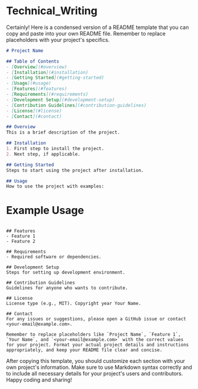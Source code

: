 # Technical_Writing
Certainly! Here is a condensed version of a README template that you can copy and paste into your own README file. Remember to replace placeholders with your project's specifics.


```markdown
# Project Name

## Table of Contents
- [Overview](#overview)
- [Installation](#installation)
- [Getting Started](#getting-started)
- [Usage](#usage)
- [Features](#features)
- [Requirements](#requirements)
- [Development Setup](#development-setup)
- [Contribution Guidelines](#contribution-guidelines)
- [License](#license)
- [Contact](#contact)

## Overview
This is a brief description of the project. 

## Installation
1. First step to install the project.
2. Next step, if applicable.

## Getting Started
Steps to start using the project after installation.

## Usage
How to use the project with examples:

```
# Example Usage
```

## Features
- Feature 1
- Feature 2

## Requirements
- Required software or dependencies.

## Development Setup
Steps for setting up development environment.

## Contribution Guidelines
Guidelines for anyone who wants to contribute.

## License
License type (e.g., MIT). Copyright year Your Name.

## Contact
For any issues or suggestions, please open a GitHub issue or contact <your-email@example.com>.

Remember to replace placeholders like `Project Name`, `Feature 1`, `Your Name`, and `<your-email@example.com>` with the correct values for your project. Format your actual project details and instructions appropriately, and keep your README file clear and concise.
```

After copying this template, you should customize each section with your own project's information. Make sure to use Markdown syntax correctly and to include all necessary details for your project's users and contributors. Happy coding and sharing!
